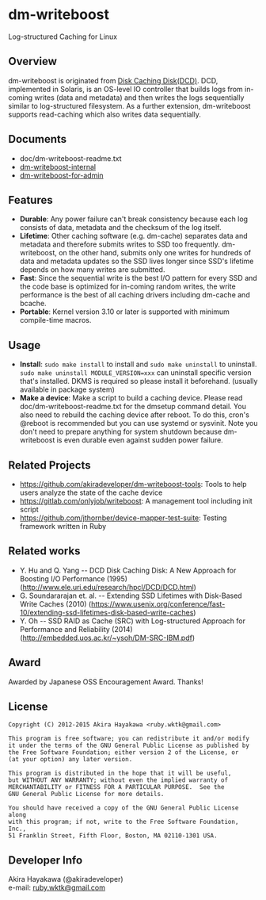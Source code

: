 # dm-writeboost
Log-structured Caching for Linux

## Overview
dm-writeboost is originated from [Disk Caching Disk(DCD)](http://www.ele.uri.edu/research/hpcl/DCD/DCD.html).
DCD, implemented in Solaris, is an OS-level IO controller that builds logs from in-coming writes
(data and metadata) and then writes the logs sequentially similar to log-structured filesystem.
As a further extension, dm-writeboost supports read-caching which also writes data sequentially.

## Documents
- doc/dm-writeboost-readme.txt  
- [dm-writeboost-internal](https://docs.google.com/presentation/d/1mDh5ct3OR-eRxBbci3LQgaTvUFx9WTLw-kkBxNBeTD8/edit?usp=sharing)  
- [dm-writeboost-for-admin](https://docs.google.com/presentation/d/1v-L8Ma138o7jNBFqRl0epyc1Lji3XhUH1RGj8p7DVe8/edit?usp=sharing)

## Features
* **Durable**: Any power failure can't break consistency because each log consists of data, metadata and
  the checksum of the log itself.  
* **Lifetime**: Other caching software (e.g. dm-cache) separates data and
  metadata and therefore submits writes to SSD too frequently. dm-writeboost,
  on the other hand, submits only one  writes for hundreds of data and
  metadata updates so the SSD lives longer since SSD's lifetime depends on
  how many writes are submitted.  
* **Fast**: Since the sequential write is the best I/O pattern for every SSD and the code base is optimized for
  in-coming random writes, the write performance is the best of all caching drivers including dm-cache and
  bcache.  
* **Portable**: Kernel version 3.10 or later is supported with minimum compile-time macros.

## Usage
- **Install**: `sudo make install` to install and `sudo make uninstall` to uninstall.
  `sudo make uninstall MODULE_VERSION=xxx` can uninstall specific version that's installed.
  DKMS is required so please install it beforehand. (usually available in package system)
- **Make a device**: Make a script to build a caching device. Please read doc/dm-writeboost-readme.txt for
  the dmsetup command detail.
  You also need to rebuild the caching device after reboot. To do this, cron's @reboot
  is recommended but you can use systemd or sysvinit. Note you don't need to prepare anything
  for system shutdown because dm-writeboost is even durable even against sudden power failure.

## Related Projects
* https://github.com/akiradeveloper/dm-writeboost-tools: Tools to help users analyze the state of the cache device  
* https://gitlab.com/onlyjob/writeboost: A management tool including init script  
* https://github.com/jthornber/device-mapper-test-suite: Testing framework written in Ruby

## Related works
* Y. Hu and Q. Yang -- DCD Disk Caching Disk: A New Approach for Boosting I/O Performance (1995)
  (http://www.ele.uri.edu/research/hpcl/DCD/DCD.html)  
* G. Soundararajan et. al. -- Extending SSD Lifetimes with Disk-Based Write Caches (2010)
  (https://www.usenix.org/conference/fast-10/extending-ssd-lifetimes-disk-based-write-caches)  
* Y. Oh -- SSD RAID as Cache (SRC) with Log-structured Approach for Performance and Reliability (2014)
  (http://embedded.uos.ac.kr/~ysoh/DM-SRC-IBM.pdf)

## Award
Awarded by Japanese OSS Encouragement Award. Thanks!

## License
```
Copyright (C) 2012-2015 Akira Hayakawa <ruby.wktk@gmail.com>

This program is free software; you can redistribute it and/or modify
it under the terms of the GNU General Public License as published by
the Free Software Foundation; either version 2 of the License, or
(at your option) any later version.

This program is distributed in the hope that it will be useful,
but WITHOUT ANY WARRANTY; without even the implied warranty of
MERCHANTABILITY or FITNESS FOR A PARTICULAR PURPOSE.  See the
GNU General Public License for more details.

You should have received a copy of the GNU General Public License along
with this program; if not, write to the Free Software Foundation, Inc.,
51 Franklin Street, Fifth Floor, Boston, MA 02110-1301 USA.
```

## Developer Info
Akira Hayakawa (@akiradeveloper)  
e-mail: ruby.wktk@gmail.com
